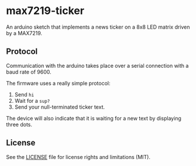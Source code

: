 # max7219-ticker
An arduino sketch that implements a news ticker on a 8x8 LED matrix driven by a
MAX7219.

## Protocol
Communication with the arduino takes place over a serial connection with a baud
rate of 9600.

The firmware uses a really simple protocol:

1. Send `hi`
2. Wait for a `sup?`
3. Send your null-terminated ticker text.

The device will also indicate that it is waiting for a new text by displaying
three dots.

## License
See the [LICENSE](LICENSE.md) file for license rights and limitations (MIT).
